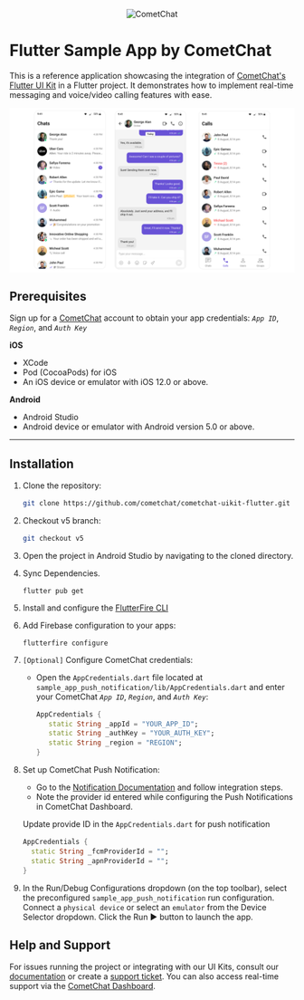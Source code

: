 
<p align="center">
  <img alt="CometChat" src="https://assets.cometchat.io/website/images/logos/banner.png">
</p>

# Flutter Sample App by CometChat

This is a reference application showcasing the integration of [CometChat's Flutter UI Kit](https://www.cometchat.com/docs/ui-kit/flutter/5.0/overview) in a Flutter project. It demonstrates how to implement real-time messaging and voice/video calling features with ease.

<div style="display: flex; align-items: center; justify-content: center">
   <img src="../screenshots/overview_cometchat_screens.png" />
</div>



## Prerequisites

Sign up for a [CometChat](https://app.cometchat.com/) account to obtain your app credentials: _`App ID`_, _`Region`_, and _`Auth Key`_

**iOS**
- XCode
- Pod (CocoaPods) for iOS
- An iOS device or emulator with iOS 12.0 or above.

**Android**
- Android Studio
- Android device or emulator with Android version 5.0 or above.

---

## Installation

1. Clone the repository:
   ```sh
   git clone https://github.com/cometchat/cometchat-uikit-flutter.git
   ```

2. Checkout v5 branch:
   ```sh
   git checkout v5
   ```

3. Open the project in Android Studio by navigating to the cloned directory.

4. Sync Dependencies.
    ``` 
    flutter pub get
    ```

5. Install and configure the [FlutterFire CLI](https://firebase.google.com/docs/flutter/setup?platform=ios#install-cli-tools)

6. Add Firebase configuration to your apps:

    ``` 
    flutterfire configure 
    ```


7. `[Optional]` Configure CometChat credentials:
   - Open the `AppCredentials.dart` file located at `sample_app_push_notification/lib/AppCredentials.dart` and enter your CometChat _`App ID`_, _`Region`_, and _`Auth Key`_:
     ```dart
     AppCredentials {
        static String _appId = "YOUR_APP_ID";
        static String _authKey = "YOUR_AUTH_KEY";
        static String _region = "REGION";
     }
     ```

8. Set up CometChat Push Notification:
   - Go to the [Notification Documentation](https://www.cometchat.com/docs/notifications/push-integration) and follow integration steps.
   - Note the provider id entered while configuring the Push Notifications in CometChat Dashboard.
   
   Update provide ID in the `AppCredentials.dart` for push notification

      ```dart
     AppCredentials {
        static String _fcmProviderId = "";
        static String _apnProviderId = "";
     }
     ```

8. In the Run/Debug Configurations dropdown (on the top toolbar), select the preconfigured `sample_app_push_notification` run configuration. Connect a `physical device` or select an `emulator` from the Device Selector dropdown. Click the Run ▶ button to launch the app.


## Help and Support

For issues running the project or integrating with our UI Kits, consult our [documentation](https://www.cometchat.com/docs/ui-kit/flutter/5.0/getting-started) or create a [support ticket](https://help.cometchat.com/hc/en-us). You can also access real-time support via the [CometChat Dashboard](http://app.cometchat.com/).
